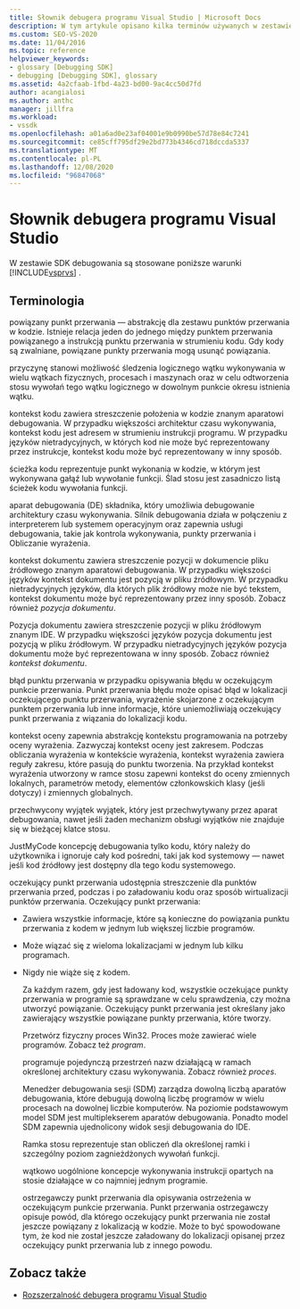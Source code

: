 ```yaml
---
title: Słownik debugera programu Visual Studio | Microsoft Docs
description: W tym artykule opisano kilka terminów używanych w zestawie SDK debugowania programu Visual Studio, takich jak związany punkt przerwania, przyczynę i kontekst kodu.
ms.custom: SEO-VS-2020
ms.date: 11/04/2016
ms.topic: reference
helpviewer_keywords:
- glossary [Debugging SDK]
- debugging [Debugging SDK], glossary
ms.assetid: 4a2cfaab-1fbd-4a23-bd00-9ac4cc50d7fd
author: acangialosi
ms.author: anthc
manager: jillfra
ms.workload:
- vssdk
ms.openlocfilehash: a01a6ad0e23af04001e9b0990be57d78e84c7241
ms.sourcegitcommit: ce85cff795df29e2bd773b4346cd718dccda5337
ms.translationtype: MT
ms.contentlocale: pl-PL
ms.lasthandoff: 12/08/2020
ms.locfileid: "96847068"
---
```

# <a name="visual-studio-debugger-glossary"></a>Słownik debugera programu Visual Studio
W zestawie SDK debugowania są stosowane poniższe warunki [!INCLUDE[vsprvs](../../../code-quality/includes/vsprvs_md.md)] .

## <a name="terms"></a>Terminologia
 powiązany punkt przerwania — abstrakcję dla zestawu punktów przerwania w kodzie. Istnieje relacja jeden do jednego między punktem przerwania powiązanego a instrukcją punktu przerwania w strumieniu kodu. Gdy kody są zwalniane, powiązane punkty przerwania mogą usunąć powiązania.

 przyczynę stanowi możliwość śledzenia logicznego wątku wykonywania w wielu wątkach fizycznych, procesach i maszynach oraz w celu odtworzenia stosu wywołań tego wątku logicznego w dowolnym punkcie okresu istnienia wątku.

 kontekst kodu zawiera streszczenie położenia w kodzie znanym aparatowi debugowania. W przypadku większości architektur czasu wykonywania, kontekst kodu jest adresem w strumieniu instrukcji programu. W przypadku języków nietradycyjnych, w których kod nie może być reprezentowany przez instrukcje, kontekst kodu może być reprezentowany w inny sposób.

 ścieżka kodu reprezentuje punkt wykonania w kodzie, w którym jest wykonywana gałąź lub wywołanie funkcji. Ślad stosu jest zasadniczo listą ścieżek kodu wywołania funkcji.

 aparat debugowania (DE) składnika, który umożliwia debugowanie architektury czasu wykonywania. Silnik debugowania działa w połączeniu z interpreterem lub systemem operacyjnym oraz zapewnia usługi debugowania, takie jak kontrola wykonywania, punkty przerwania i Obliczanie wyrażenia.

 kontekst dokumentu zawiera streszczenie pozycji w dokumencie pliku źródłowego znanym aparatowi debugowania. W przypadku większości języków kontekst dokumentu jest pozycją w pliku źródłowym. W przypadku nietradycyjnych języków, dla których plik źródłowy może nie być tekstem, kontekst dokumentu może być reprezentowany przez inny sposób. Zobacz również *pozycja dokumentu*.

 Pozycja dokumentu zawiera streszczenie pozycji w pliku źródłowym znanym IDE. W przypadku większości języków pozycja dokumentu jest pozycją w pliku źródłowym. W przypadku nietradycyjnych języków pozycja dokumentu może być reprezentowana w inny sposób. Zobacz również *kontekst dokumentu*.

 błąd punktu przerwania w przypadku opisywania błędu w oczekującym punkcie przerwania. Punkt przerwania błędu może opisać błąd w lokalizacji oczekującego punktu przerwania, wyrażenie skojarzone z oczekującym punktem przerwania lub inne informacje, które uniemożliwiają oczekujący punkt przerwania z wiązania do lokalizacji kodu.

 kontekst oceny zapewnia abstrakcję kontekstu programowania na potrzeby oceny wyrażenia. Zazwyczaj kontekst oceny jest zakresem. Podczas obliczania wyrażenia w kontekście wyrażenia, kontekst wyrażenia zawiera reguły zakresu, które pasują do punktu tworzenia. Na przykład kontekst wyrażenia utworzony w ramce stosu zapewni kontekst do oceny zmiennych lokalnych, parametrów metody, elementów członkowskich klasy (jeśli dotyczy) i zmiennych globalnych.

 przechwycony wyjątek wyjątek, który jest przechwytywany przez aparat debugowania, nawet jeśli żaden mechanizm obsługi wyjątków nie znajduje się w bieżącej klatce stosu.

 JustMyCode koncepcję debugowania tylko kodu, który należy do użytkownika i ignoruje cały kod pośredni, taki jak kod systemowy — nawet jeśli kod źródłowy jest dostępny dla tego kodu systemowego.

 oczekujący punkt przerwania udostępnia streszczenie dla punktów przerwania przed, podczas i po załadowaniu kodu oraz sposób wirtualizacji punktów przerwania. Oczekujący punkt przerwania:

- Zawiera wszystkie informacje, które są konieczne do powiązania punktu przerwania z kodem w jednym lub większej liczbie programów.

- Może wiązać się z wieloma lokalizacjami w jednym lub kilku programach.

- Nigdy nie wiąże się z kodem.

  Za każdym razem, gdy jest ładowany kod, wszystkie oczekujące punkty przerwania w programie są sprawdzane w celu sprawdzenia, czy można utworzyć powiązanie. Oczekujący punkt przerwania jest określany jako zawierający wszystkie powiązane punkty przerwania, które tworzy.

  Przetwórz fizyczny proces Win32. Proces może zawierać wiele programów. Zobacz też *program*.

  programuje pojedynczą przestrzeń nazw działającą w ramach określonej architektury czasu wykonywania. Zobacz również *proces*.

  Menedżer debugowania sesji (SDM) zarządza dowolną liczbą aparatów debugowania, które debugują dowolną liczbę programów w wielu procesach na dowolnej liczbie komputerów. Na poziomie podstawowym model SDM jest multiplekserem aparatów debugowania. Ponadto model SDM zapewnia ujednolicony widok sesji debugowania do IDE.

  Ramka stosu reprezentuje stan obliczeń dla określonej ramki i szczególny poziom zagnieżdżonych wywołań funkcji.

  wątkowo uogólnione koncepcje wykonywania instrukcji opartych na stosie działające w co najmniej jednym programie.

  ostrzegawczy punkt przerwania dla opisywania ostrzeżenia w oczekującym punkcie przerwania. Punkt przerwania ostrzegawczy opisuje powód, dla którego oczekujący punkt przerwania nie został jeszcze powiązany z lokalizacją w kodzie. Może to być spowodowane tym, że kod nie został jeszcze załadowany do lokalizacji opisanej przez oczekujący punkt przerwania lub z innego powodu.

## <a name="see-also"></a>Zobacz także
- [Rozszerzalność debugera programu Visual Studio](../../../extensibility/debugger/visual-studio-debugger-extensibility.md)
